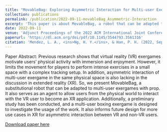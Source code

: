 ```yaml
---
title: "MovableBag: Exploring Asymmetric Interaction for Multi-user Exergame in Extended Reality"
collection: publications
permalink: /publication/2022-09-11-movableBag_Asymmetric-Interaction
excerpt: 'This paper is about MovableBag, a robot that can be adapted to multi-user exergames with props and as an interactive agent for physical interaction with user'
date: 2022-09-11
venue: 'Adjunct Proceedings of the 2022 ACM International Joint Conference on Pervasive and Ubiquitous Computing and the 2022 ACM International Symposium on Wearable Computers'
paperurl: 'https://dl.acm.org/doi/pdf/10.1145/3544793.3561316'
citation: 'Mendez, L. A., <ins>Ng, H. Y.</ins>, & Han, P. H. (2022, September). MovableBag: Exploring Asymmetric Interaction for Multi-user Exergame in Extended Reality. In <i>Adjunct Proceedings of the 2022 ACM International Joint Conference on Pervasive and Ubiquitous Computing and the 2022 ACM International Symposium on Wearable Computers<i> (pp. 515-519).'
---
```

Paper Abstract:
Previous research shows that virtual reality (VR) exergames motivate users’ physical activity with immersion and enjoyment. However, it limits the movement for players to perform intense exercises in a small space with a complex tracking setup. In addition, asymmetric interaction of multi-user exergame in the same physical space is also lacking in the discussion in extended reality (XR). So, we present MovableBag, a substitutional robot that can be adapted to multi-user exergames with prop. It also serves as an agent to allow users from the physical world to interact with the VR user to become an XR application. Additionally, a preliminary study has been conducted, and a multi-user boxing exergame is designed to investigate the usage of the work. It also informs future design for more use cases in XR for asymmetric interaction between VR and non-VR users.

[Download paper here](https://dl.acm.org/doi/pdf/10.1145/3544793.3561316)